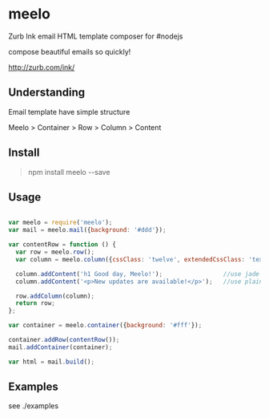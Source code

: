 # meelo
Zurb Ink email HTML template composer for #nodejs

compose beautiful emails so quickly!

http://zurb.com/ink/


## Understanding

Email template have simple structure

Meelo > Container > Row > Column > Content


## Install

> npm install meelo --save


## Usage

`````javascript 

var meelo = require('meelo');
var mail = meelo.mail({background: '#ddd'});

var contentRow = function () {
  var row = meelo.row();
  var column = meelo.column({cssClass: 'twelve', extendedCssClass: 'text-pad'});

  column.addContent('h1 Good day, Meelo!');                 //use jade syntax
  column.addContent('<p>New updates are available!</p>');   //use plain html

  row.addColumn(column);
  return row;
};

var container = meelo.container({background: '#fff'});

container.addRow(contentRow());
mail.addContainer(container);

var html = mail.build();

`````

## Examples

see ./examples